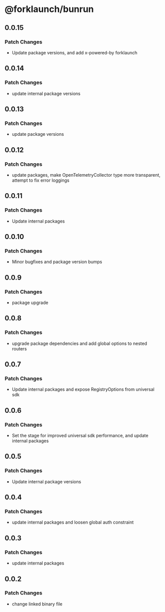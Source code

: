 # @forklaunch/bunrun

## 0.0.15

### Patch Changes

- Update package versions, and add x-powered-by forklaunch

## 0.0.14

### Patch Changes

- update internal package versions

## 0.0.13

### Patch Changes

- update package versions

## 0.0.12

### Patch Changes

- update packages, make OpenTelemetryCollector type more transparent, attempt to fix error loggings

## 0.0.11

### Patch Changes

- Update internal packages

## 0.0.10

### Patch Changes

- Minor bugfixes and package version bumps

## 0.0.9

### Patch Changes

- package upgrade

## 0.0.8

### Patch Changes

- upgrade package dependencies and add global options to nested routers

## 0.0.7

### Patch Changes

- Update internal packages and expose RegistryOptions from universal sdk

## 0.0.6

### Patch Changes

- Set the stage for improved universal sdk performance, and update internal packages

## 0.0.5

### Patch Changes

- Update internal package versions

## 0.0.4

### Patch Changes

- update internal packages and loosen global auth constraint

## 0.0.3

### Patch Changes

- update internal packages

## 0.0.2

### Patch Changes

- change linked binary file
